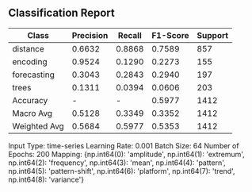 ## Classification Report

| Class | Precision | Recall | F1-Score | Support |
|-------|-----------|--------|----------|---------|
| distance | 0.6632 | 0.8868 | 0.7589 | 857 |
| encoding | 0.9524 | 0.1290 | 0.2273 | 155 |
| forecasting | 0.3043 | 0.2843 | 0.2940 | 197 |
| trees | 0.1311 | 0.0394 | 0.0606 | 203 |
| Accuracy | - | - | 0.5977 | 1412 |
| Macro Avg | 0.5128 | 0.3349 | 0.3352 | 1412 |
| Weighted Avg | 0.5684 | 0.5977 | 0.5353 | 1412 |

Input Type: time-series
Learning Rate: 0.001
Batch Size: 64
Number of Epochs: 200
Mapping: {np.int64(0): 'amplitude', np.int64(1): 'extremum', np.int64(2): 'frequency', np.int64(3): 'mean', np.int64(4): 'pattern', np.int64(5): 'pattern-shift', np.int64(6): 'platform', np.int64(7): 'trend', np.int64(8): 'variance'}